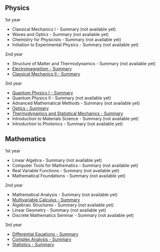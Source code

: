<!---
## Welcome to GitHub Pages

You can use the [editor on GitHub](https://github.com/Physics-notes/Web/edit/gh-pages/index.md) to maintain and preview the content for your website in Markdown files.

Whenever you commit to this repository, GitHub Pages will run [Jekyll](https://jekyllrb.com/) to rebuild the pages in your site, from the content in your Markdown files.

### Markdown

For more details see [GitHub Flavored Markdown](https://guides.github.com/features/mastering-markdown/).

### Jekyll Themes

Your Pages site will use the layout and styles from the Jekyll theme you have selected in your [repository settings](https://github.com/Physics-notes/Web/settings). The name of this theme is saved in the Jekyll `_config.yml` configuration file.

### Support or Contact

Having trouble with Pages? Check out our [documentation](https://docs.github.com/categories/github-pages-basics/) or [contact support](https://support.github.com/contact) and we’ll help you sort it out.
-->

## Physics

1st year
- Classical Mechanics I - Summary (not available yet)
- Waves and Optics - Summary (not available yet)
- Chemistry for Physicists - Summary (not available yet)
- Initiation to Experimental Physics - Summary (not available yet)

2nd year
- Structure of Matter and Thermodynamics - Summary (not available yet)
- [Electromagnetism  - Summary](https://physics-notes.github.io/Web/Electromagnetism/Summary.pdf)
- [Classical Mechanics II - Summary](https://physics-notes.github.io/Web/Classical-mechanics-II/Summary.pdf)

3rd year
- [Quantum Physics I - Summary](https://physics-notes.github.io/Web/Quantum-physics-I/Summary.pdf)
- Quantum Physics II - Summary (not available yet)
- Advanced Mathematical Methods - Summary (not available yet)
- [Optics - Summary](https://physics-notes.github.io/Web/Optics/Summary.pdf)
- [Thermodynamics and Statistical Mechanics - Summary](https://physics-notes.github.io/Web/Thermodynamics-and-statistical-mechanics/Summary.pdf)
- Introduction to Materials Science - Summary (not available yet)
- Introduction to Photonics - Summary (not available yet)


## Mathematics

1st year
- Linear Algebra - Summary (not available yet)
- Computer Tools for Mathematics - Summary (not available yet)
- Real Variable Functions - Summary (not available yet)
- Mathematical Foundations - Summary (not available yet)

2nd year
- Mathematical Analysis - Summary (not available yet)
- [Multivariable Calculus - Summary](https://physics-notes.github.io/Web/Multivariable-calculus/Summary.pdf)
- Algebraic Structures - Summary (not available yet)
- Linear Geometry - Summary (not available yet)
- Discrete Mathematics Seminar - Summary (not available yet)

3rd year
- [Differential Equations - Summary](https://physics-notes.github.io/Web/Differential-equations/Summary.pdf)
- [Complex Analysis - Summary](https://physics-notes.github.io/Web/Complex-analysis/Summary.pdf)
- [Statistics - Summary](https://physics-notes.github.io/Web/Statistics/Summary.pdf)
